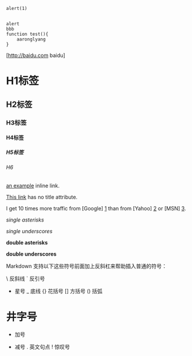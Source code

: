     alert(1) 


    alert
    bbb
    function test(){
        aaronglyang
    }


[http://baidu.com baidu]

# H1标签
## H2标签
### H3标签
#### H4标签
##### H5标签
###### H6


[an example](http://example.com/ "Title") inline link.

[This link](http://example.net/) has no title attribute.

I get 10 times more traffic from [Google] [1] than from
[Yahoo] [2] or [MSN] [3].

  [1]: http://google.com/        "Google"
  [2]: http://search.yahoo.com/  "Yahoo Search"
  [3]: http://search.msn.com/    "MSN Search"
  
  


*single asterisks*

_single underscores_

**double asterisks**

__double underscores__

Markdown 支持以下这些符号前面加上反斜杠来帮助插入普通的符号：

\   反斜线
`   反引号
*   星号
_   底线
{}  花括号
[]  方括号
()  括弧
#   井字号
+   加号
-   减号
.   英文句点
!   惊叹号
